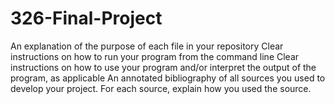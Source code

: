 # 326-Final-Project
An explanation of the purpose of each file in your repository
Clear instructions on how to run your program from the command line
Clear instructions on how to use your program and/or interpret the output of the program, as applicable
An annotated bibliography of all sources you used to develop your project. For each source, explain how you used the source.
